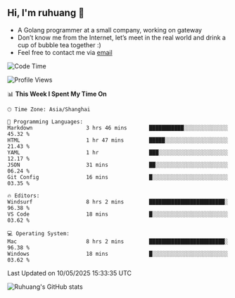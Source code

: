 ## Hi, I'm ruhuang 👋

- A Golang programmer at a small company, working on gateway
- Don’t know me from the Internet, let’s meet in the real world and drink a cup of bubble tea together :)
- Feel free to contact me via [email](mailto:ruhuang2001@gmail.com)
<!--START_SECTION:waka-->
![Code Time](http://img.shields.io/badge/Code%20Time-507%20hrs%2026%20mins-blue)

![Profile Views](http://img.shields.io/badge/Profile%20Views-5-blue)

📊 **This Week I Spent My Time On** 

```text
🕑︎ Time Zone: Asia/Shanghai

💬 Programming Languages: 
Markdown                 3 hrs 46 mins       ███████████░░░░░░░░░░░░░░   45.32 % 
HTML                     1 hr 47 mins        █████░░░░░░░░░░░░░░░░░░░░   21.43 % 
YAML                     1 hr                ███░░░░░░░░░░░░░░░░░░░░░░   12.17 % 
JSON                     31 mins             ██░░░░░░░░░░░░░░░░░░░░░░░   06.24 % 
Git Config               16 mins             █░░░░░░░░░░░░░░░░░░░░░░░░   03.35 % 

🔥 Editors: 
Windsurf                 8 hrs 2 mins        ████████████████████████░   96.38 % 
VS Code                  18 mins             █░░░░░░░░░░░░░░░░░░░░░░░░   03.62 % 

💻 Operating System: 
Mac                      8 hrs 2 mins        ████████████████████████░   96.38 % 
Windows                  18 mins             █░░░░░░░░░░░░░░░░░░░░░░░░   03.62 % 
```


 Last Updated on 10/05/2025 15:33:35 UTC
<!--END_SECTION:waka-->

![Ruhuang's GitHub stats](https://github-readme-stats.vercel.app/api?username=ruhuang2001&count_private=true&hide_title=true&show_icons=true&theme=vue)

